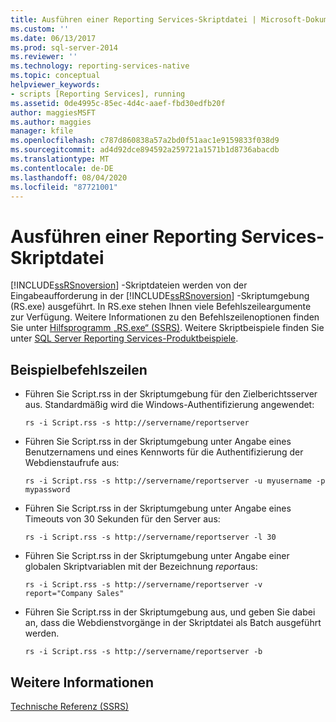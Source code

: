 ```yaml
---
title: Ausführen einer Reporting Services-Skriptdatei | Microsoft-Dokumentation
ms.custom: ''
ms.date: 06/13/2017
ms.prod: sql-server-2014
ms.reviewer: ''
ms.technology: reporting-services-native
ms.topic: conceptual
helpviewer_keywords:
- scripts [Reporting Services], running
ms.assetid: 0de4995c-85ec-4d4c-aaef-fbd30edfb20f
author: maggiesMSFT
ms.author: maggies
manager: kfile
ms.openlocfilehash: c787d860838a57a2bd0f51aac1e9159833f038d9
ms.sourcegitcommit: ad4d92dce894592a259721a1571b1d8736abacdb
ms.translationtype: MT
ms.contentlocale: de-DE
ms.lasthandoff: 08/04/2020
ms.locfileid: "87721001"
---
```

# <a name="run-a-reporting-services-script-file"></a>Ausführen einer Reporting Services-Skriptdatei
  [!INCLUDE[ssRSnoversion](../../includes/ssrsnoversion-md.md)] -Skriptdateien werden von der Eingabeaufforderung in der [!INCLUDE[ssRSnoversion](../../includes/ssrsnoversion-md.md)] -Skriptumgebung (RS.exe) ausgeführt. In RS.exe stehen Ihnen viele Befehlszeileargumente zur Verfügung. Weitere Informationen zu den Befehlszeilenoptionen finden Sie unter [Hilfsprogramm „RS.exe“ (SSRS)](rs-exe-utility-ssrs.md). Weitere Skriptbeispiele finden Sie unter [SQL Server Reporting Services-Produktbeispiele](https://go.microsoft.com/fwlink/?LinkId=177889).  
  
## <a name="sample-command-lines"></a>Beispielbefehlszeilen  
  
-   Führen Sie Script.rss in der Skriptumgebung für den Zielberichtsserver aus. Standardmäßig wird die Windows-Authentifizierung angewendet:  
  
    ```  
    rs -i Script.rss -s http://servername/reportserver  
    ```  
  
-   Führen Sie Script.rss in der Skriptumgebung unter Angabe eines Benutzernamens und eines Kennworts für die Authentifizierung der Webdienstaufrufe aus:  
  
    ```  
    rs -i Script.rss -s http://servername/reportserver -u myusername -p mypassword  
    ```  
  
-   Führen Sie Script.rss in der Skriptumgebung unter Angabe eines Timeouts von 30 Sekunden für den Server aus:  
  
    ```  
    rs -i Script.rss -s http://servername/reportserver -l 30  
    ```  
  
-   Führen Sie Script.rss in der Skriptumgebung unter Angabe einer globalen Skriptvariablen mit der Bezeichnung *report*aus:  
  
    ```  
    rs -i Script.rss -s http://servername/reportserver -v report="Company Sales"  
    ```  
  
-   Führen Sie Script.rss in der Skriptumgebung aus, und geben Sie dabei an, dass die Webdienstvorgänge in der Skriptdatei als Batch ausgeführt werden.  
  
    ```  
    rs -i Script.rss -s http://servername/reportserver -b  
    ```  
  
## <a name="see-also"></a>Weitere Informationen  
 [Technische Referenz (SSRS)](../technical-reference-ssrs.md)  
  
  
